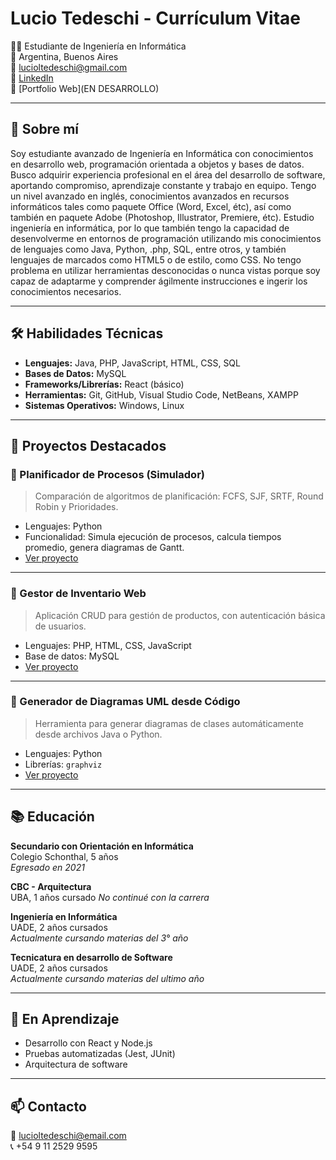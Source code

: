 # Lucio Tedeschi - Currículum Vitae

👨‍🎓 Estudiante de Ingeniería en Informática  
📍 Argentina, Buenos Aires  
📧 lucioltedeschi@gmail.com  
🔗 [LinkedIn](https://www.linkedin.com/in/lucioltedeschi)  
🔗 [Portfolio Web](EN DESARROLLO)  

---

## 🧠 Sobre mí

Soy estudiante avanzado de Ingeniería en Informática con conocimientos en desarrollo web, programación orientada a objetos y bases de datos. Busco adquirir experiencia profesional en el área del desarrollo de software, aportando compromiso, aprendizaje constante y trabajo en equipo.
Tengo un nivel avanzado en inglés, conocimientos avanzados en recursos informáticos tales como paquete Office (Word, Excel, étc), así como también en paquete Adobe (Photoshop, Illustrator, Premiere, étc). Estudio ingeniería en informática, por lo que también tengo la capacidad de desenvolverme en entornos de programación utilizando mis conocimientos de lenguajes como Java, Python, .php, SQL, entre otros, y también lenguajes de marcados como HTML5 o de estilo, como CSS. No tengo problema en utilizar herramientas desconocidas o nunca vistas porque soy capaz de adaptarme y comprender ágilmente instrucciones e ingerir los conocimientos necesarios.

---

## 🛠️ Habilidades Técnicas

- **Lenguajes:** Java, PHP, JavaScript, HTML, CSS, SQL
- **Bases de Datos:** MySQL
- **Frameworks/Librerías:** React (básico)
- **Herramientas:** Git, GitHub, Visual Studio Code, NetBeans, XAMPP
- **Sistemas Operativos:** Windows, Linux

---

## 📂 Proyectos Destacados

### 🔹 Planificador de Procesos (Simulador)
> Comparación de algoritmos de planificación: FCFS, SJF, SRTF, Round Robin y Prioridades.

- Lenguajes: Python
- Funcionalidad: Simula ejecución de procesos, calcula tiempos promedio, genera diagramas de Gantt.
- [Ver proyecto](https://github.com/lucioltedeschi/TedeschiLucioRepo/tree/Projects/Proyectos/Simulador%20de%20Procesos)

---

### 🔹 Gestor de Inventario Web
> Aplicación CRUD para gestión de productos, con autenticación básica de usuarios.

- Lenguajes: PHP, HTML, CSS, JavaScript
- Base de datos: MySQL
- [Ver proyecto](https://github.com/luciotedeschi/gestor-inventario)

---

### 🔹 Generador de Diagramas UML desde Código
> Herramienta para generar diagramas de clases automáticamente desde archivos Java o Python.

- Lenguajes: Python
- Librerías: `graphviz`
- [Ver proyecto](https://github.com/lucioltedeschi/TedeschiLucioRepo/tree/Projects/Proyectos/Generador%20de%20Diagramas)

---

## 📚 Educación

**Secundario con Orientación en Informática**  
Colegio Schonthal, 5 años  
*Egresado en 2021*

**CBC - Arquitectura**  
UBA, 1 años cursado
*No continué con la carrera*

**Ingeniería en Informática**  
UADE, 2 años cursados  
*Actualmente cursando materias del 3° año*

**Tecnicatura en desarrollo de Software**  
UADE, 2 años cursados  
*Actualmente cursando materias del ultimo año*

---

## 🌱 En Aprendizaje

- Desarrollo con React y Node.js
- Pruebas automatizadas (Jest, JUnit)
- Arquitectura de software

---

## 📫 Contacto

📧 lucioltedeschi@email.com  
📞 +54 9 11 2529 9595  

